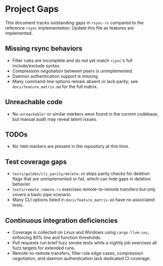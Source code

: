 # Project Gaps

This document tracks outstanding gaps in `rsync-rs` compared to the reference `rsync` implementation. Update this file as features are implemented.

## Missing rsync behaviors
- Filter rules are incomplete and do not yet match `rsync`'s full include/exclude syntax.
- Compression negotiation between peers is unimplemented.
- Daemon authentication support is missing.
- Many command-line options remain absent or lack parity; see `docs/feature_matrix.md` for the full matrix.

## Unreachable code
- No `unreachable!` or similar markers were found in the current codebase, but manual audit may reveal latent issues.

## TODOs
- No `TODO` markers are present in the repository at this time.

## Test coverage gaps
- `tests/golden/cli_parity/delete.sh` skips parity checks for deletion flags that are unimplemented or fail, which can hide gaps in deletion behavior.
- `tests/remote_remote.rs` exercises remote-to-remote transfers but only covers a basic pipe scenario.
- Many CLI options listed in `docs/feature_matrix.md` have no associated tests.

## Continuous integration deficiencies
- Coverage is collected on Linux and Windows using `cargo-llvm-cov`, enforcing 80% line and function thresholds.
- Pull requests run brief fuzz smoke tests while a nightly job exercises all fuzz targets for extended runs.
- Remote-to-remote transfers, filter rule edge cases, compression negotiation, and daemon authentication lack dedicated CI coverage.
